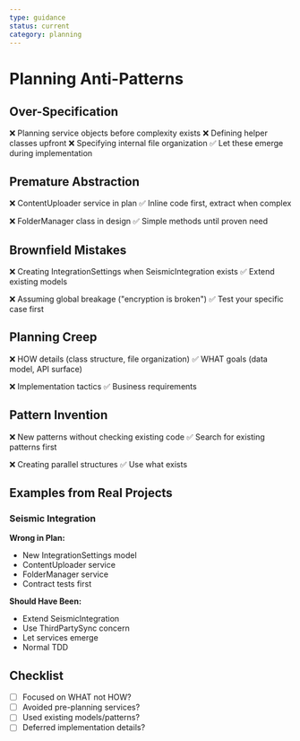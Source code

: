 ```yaml
---
type: guidance
status: current
category: planning
---
```


# Planning Anti-Patterns

## Over-Specification
❌ Planning service objects before complexity exists
❌ Defining helper classes upfront
❌ Specifying internal file organization
✅ Let these emerge during implementation

## Premature Abstraction
❌ ContentUploader service in plan
✅ Inline code first, extract when complex

❌ FolderManager class in design
✅ Simple methods until proven need

## Brownfield Mistakes
❌ Creating IntegrationSettings when SeismicIntegration exists
✅ Extend existing models

❌ Assuming global breakage ("encryption is broken")
✅ Test your specific case first

## Planning Creep
❌ HOW details (class structure, file organization)
✅ WHAT goals (data model, API surface)

❌ Implementation tactics
✅ Business requirements

## Pattern Invention
❌ New patterns without checking existing code
✅ Search for existing patterns first

❌ Creating parallel structures
✅ Use what exists

## Examples from Real Projects

### Seismic Integration
**Wrong in Plan:**
- New IntegrationSettings model
- ContentUploader service
- FolderManager service
- Contract tests first

**Should Have Been:**
- Extend SeismicIntegration
- Use ThirdPartySync concern
- Let services emerge
- Normal TDD

## Checklist
- [ ] Focused on WHAT not HOW?
- [ ] Avoided pre-planning services?
- [ ] Used existing models/patterns?
- [ ] Deferred implementation details?